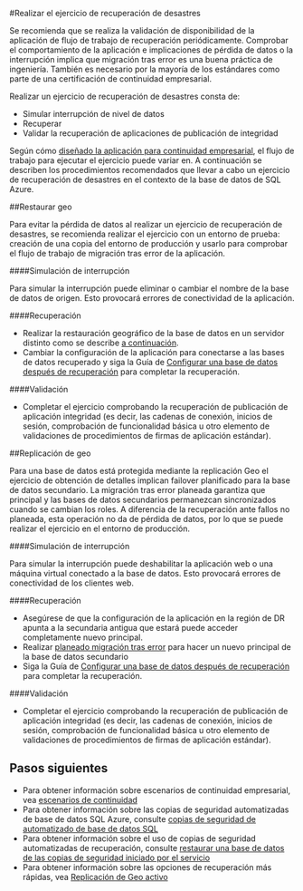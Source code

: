 <properties 
   pageTitle="Recuperación de desastres de base de datos SQL | Microsoft Azure" 
   description="Obtener instrucciones y procedimientos recomendados para usar la base de datos de SQL Azure para realizar tareas de recuperación de desastres que le ayudarán a mantienen sus objetivos críticos las aplicaciones de negocio y son resistentes a errores y las interrupciones." 
   services="sql-database" 
   documentationCenter="" 
   authors="anosov1960" 
   manager="jhubbard" 
   editor="monicar"/>

<tags
   ms.service="sql-database"
   ms.devlang="NA"
   ms.topic="article"
   ms.tgt_pltfrm="NA"
   ms.workload="data-management" 
   ms.date="07/31/2016"
   ms.author="sstein; sashan"/>

#<a name="performing-disaster-recovery-drill"></a>Realizar el ejercicio de recuperación de desastres

Se recomienda que se realiza la validación de disponibilidad de la aplicación de flujo de trabajo de recuperación periódicamente. Comprobar el comportamiento de la aplicación e implicaciones de pérdida de datos o la interrupción implica que migración tras error es una buena práctica de ingeniería. También es necesario por la mayoría de los estándares como parte de una certificación de continuidad empresarial.

Realizar un ejercicio de recuperación de desastres consta de:

- Simular interrupción de nivel de datos
- Recuperar 
- Validar la recuperación de aplicaciones de publicación de integridad

Según cómo [diseñado la aplicación para continuidad empresarial](sql-database-business-continuity.md), el flujo de trabajo para ejecutar el ejercicio puede variar en. A continuación se describen los procedimientos recomendados que llevar a cabo un ejercicio de recuperación de desastres en el contexto de la base de datos de SQL Azure. 

##<a name="geo-restore"></a>Restaurar geo

Para evitar la pérdida de datos al realizar un ejercicio de recuperación de desastres, se recomienda realizar el ejercicio con un entorno de prueba: creación de una copia del entorno de producción y usarlo para comprobar el flujo de trabajo de migración tras error de la aplicación.
 
####<a name="outage-simulation"></a>Simulación de interrupción

Para simular la interrupción puede eliminar o cambiar el nombre de la base de datos de origen. Esto provocará errores de conectividad de la aplicación. 

####<a name="recovery"></a>Recuperación

- Realizar la restauración geográfico de la base de datos en un servidor distinto como se describe [a continuación](sql-database-disaster-recovery.md). 
- Cambiar la configuración de la aplicación para conectarse a las bases de datos recuperado y siga la Guía de [Configurar una base de datos después de recuperación](sql-database-disaster-recovery.md) para completar la recuperación.

####<a name="validation"></a>Validación

- Completar el ejercicio comprobando la recuperación de publicación de aplicación integridad (es decir, las cadenas de conexión, inicios de sesión, comprobación de funcionalidad básica u otro elemento de validaciones de procedimientos de firmas de aplicación estándar).

##<a name="geo-replication"></a>Replicación de geo

Para una base de datos está protegida mediante la replicación Geo el ejercicio de obtención de detalles implican failover planificado para la base de datos secundario. La migración tras error planeada garantiza que principal y las bases de datos secundarios permanezcan sincronizados cuando se cambian los roles. A diferencia de la recuperación ante fallos no planeada, esta operación no da de pérdida de datos, por lo que se puede realizar el ejercicio en el entorno de producción. 

####<a name="outage-simulation"></a>Simulación de interrupción

Para simular la interrupción puede deshabilitar la aplicación web o una máquina virtual conectado a la base de datos. Esto provocará errores de conectividad de los clientes web.

####<a name="recovery"></a>Recuperación

- Asegúrese de que la configuración de la aplicación en la región de DR apunta a la secundaria antigua que estará puede acceder completamente nuevo principal. 
- Realizar [planeado migración tras error](sql-database-geo-replication-powershell.md#initiate-a-planned-failover) para hacer un nuevo principal de la base de datos secundario
- Siga la Guía de [Configurar una base de datos después de recuperación](sql-database-disaster-recovery.md) para completar la recuperación.

####<a name="validation"></a>Validación

- Completar el ejercicio comprobando la recuperación de publicación de aplicación integridad (es decir, las cadenas de conexión, inicios de sesión, comprobación de funcionalidad básica u otro elemento de validaciones de procedimientos de firmas de aplicación estándar).


## <a name="next-steps"></a>Pasos siguientes

- Para obtener información sobre escenarios de continuidad empresarial, vea [escenarios de continuidad](sql-database-business-continuity.md)
- Para obtener información sobre las copias de seguridad automatizadas de base de datos SQL Azure, consulte [copias de seguridad de automatizado de base de datos SQL](sql-database-automated-backups.md)
- Para obtener información sobre el uso de copias de seguridad automatizadas de recuperación, consulte [restaurar una base de datos de las copias de seguridad iniciado por el servicio](sql-database-recovery-using-backups.md)
- Para obtener información sobre las opciones de recuperación más rápidas, vea [Replicación de Geo activo](sql-database-geo-replication-overview.md)  
